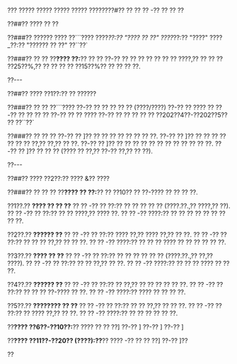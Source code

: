 ??? ????? ????? ????? ????? ????????#?? ?? ?? ?? -?? ?? ?? ??

??##?? ???? ?? ??

??###?? ?????? ????
??```????
????_??:?? "???? ?? ??"
????_??:?? "????"
????_??:?? "?????? ?? ??"
??``??`

??###?? ?? ??
??**???? ??:**?? ?? ?? ??-?? ?? ?? ?? ?? ?? ?? ?? ????,?? ?? ?? ?? ??25??%,?? ?? ?? ?? ?? ??15??%?? ?? ?? ?? ??.

??---

??##?? ???? ??1??:?? ?? ??????

??###?? ?? ??
??```????
??-?? ?? ?? ?? ?? ?? (????/????)
??-?? ?? ???? ??
??-?? ?? ?? ?? ??
??-?? ?? ?? ????
??-?? ?? ?? ?? ?? ?? ??202??4??-??202??5?? ??
??``??`

??###?? ?? ?? ??
??-?? ?? ]?? ?? ?? ?? ?? ?? ?? ?? ??.
??-?? ?? ]?? ?? ?? ?? ?? ?? ?? ?? ??,?? ??,?? ?? ??.
??-?? ?? ]?? ?? ?? ?? ?? ?? ?? ?? ?? ?? ?? ?? ??.
??-?? ?? ]?? ?? ?? ?? (???? ?? ??,?? ??-?? ??,?? ?? ??).

??---

??##?? ???? ??2??:?? ???? &?? ????

??###?? ?? ?? ??
??**???? ?? ??:**?? ?? ??10?? ?? ??-???? ?? ?? ?? ??.

??1??.?? **???? ?? ?? ??**
??  ?? -?? ?? ??:?? ?? ?? ?? ?? ?? (????.??.,?? ????,?? ??).
??  ?? -?? ?? ??:?? ?? ?? ????,?? ???? ??.
??  ?? -?? ????:?? ?? ?? ?? ?? ?? ?? ?? ?? ??.

??2??.?? **?????? ??**
??  ?? -?? ?? ??:?? ???? ??,?? ???? ??,?? ?? ??.
??  ?? -?? ?? ??:?? ?? ?? ?? ??,?? ?? ?? ??.
??  ?? -?? ????:?? ?? ?? ?? ???? ?? ?? ?? ?? ?? ??.

??3??.?? **???? ?? ??**
??  ?? -?? ?? ??:?? ?? ?? ?? ?? ?? ?? (????.??.,?? ??,?? ????).
??  ?? -?? ?? ??:?? ?? ?? ??,?? ?? ??.
??  ?? -?? ????:?? ?? ?? ?? ???? ?? ?? ??.

??4??.?? **?????? ??**
??  ?? -?? ?? ??:?? ?? ??,?? ?? ?? ?? ?? ?? ??.
??  ?? -?? ?? ??:?? ?? ?? ?? ??-???? ?? ??.
??  ?? -?? ????:?? ???? ?? ?? ?? ??.

??5??.?? **???????? ?? ??**
??  ?? -?? ?? ??:?? ?? ?? ??,?? ?? ?? ??.
??  ?? -?? ?? ??:?? ?? ???? ??,?? ?? ??.
??  ?? -?? ????:?? ?? ?? ?? ?? ?? ??.

??**???? ??6??-??10??:**?? ???? ?? ?? ??]
??-?? ]
??-?? ]
??-?? ]

??**???? ??11??-??20?? (????):??**?? ???? -?? ?? ?? ??]
??-?? ]??

??